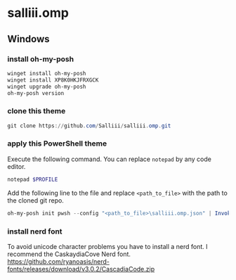 # salliii.omp

## Windows
### install oh-my-posh

```powershell
winget install oh-my-posh
winget install XP8K0HKJFRXGCK
winget upgrade oh-my-posh
oh-my-posh version
```

### clone this theme

```powershell
git clone https://github.com/Salliii/salliii.omp.git
```

### apply this PowerShell theme

Execute the following command. You can replace `notepad` by any code editor.
```powershell
notepad $PROFILE
```
Add the following line to the file and replace `<path_to_file>` with the path to the cloned git repo.
```powershell
oh-my-posh init pwsh --config "<path_to_file>\salliii.omp.json" | Invoke-Expression

```

### install nerd font

To avoid unicode character problems you have to install a nerd font. I recommend the CaskaydiaCove Nerd font.
https://github.com/ryanoasis/nerd-fonts/releases/download/v3.0.2/CascadiaCode.zip